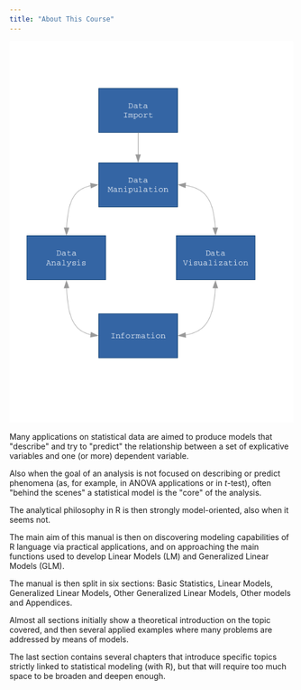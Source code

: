 ```yaml
---
title: "About This Course"
---
```


![](./images/flow.png)

Many applications on statistical data are aimed to produce models that "describe" and try to "predict" the relationship between a set of explicative variables and one (or more) dependent variable.

Also when the goal of an analysis is not focused on describing or predict phenomena (as, for example, in ANOVA applications or in $t$-test), often "behind the scenes" a statistical model is the "core" of the analysis.

The analytical philosophy in R is then strongly model-oriented, also when it seems not.

The main aim of this manual is then on discovering modeling capabilities of R language via practical applications, and on approaching the main functions used to develop Linear Models (LM) and Generalized Linear Models (GLM).  

The manual is then split in six sections: Basic Statistics, Linear Models, Generalized Linear Models, Other Generalized Linear Models, Other models and Appendices.

Almost all sections initially show a theoretical introduction on the topic covered, and then several applied examples where many problems are addressed by means of models.

The last section contains several chapters that introduce specific topics strictly linked to statistical modeling (with R), but that will require too much space to be broaden and deepen enough.

